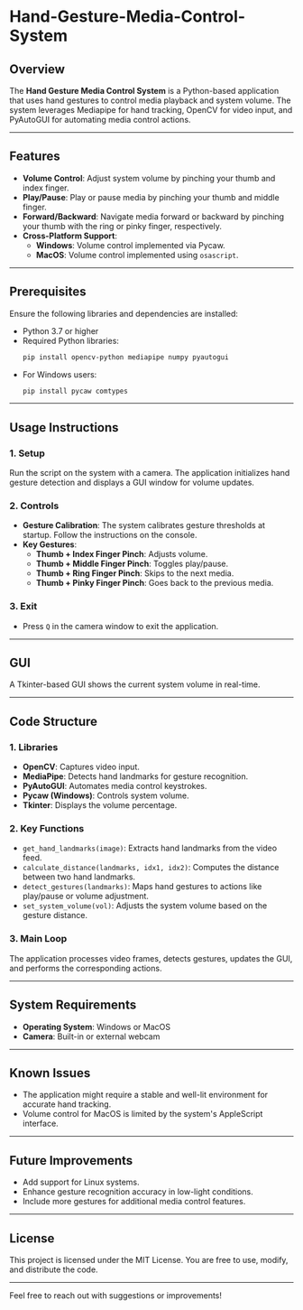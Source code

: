 # Hand-Gesture-Media-Control-System

## Overview
The **Hand Gesture Media Control System** is a Python-based application that uses hand gestures to control media playback and system volume. The system leverages Mediapipe for hand tracking, OpenCV for video input, and PyAutoGUI for automating media control actions.

---

## Features
- **Volume Control**: Adjust system volume by pinching your thumb and index finger.
- **Play/Pause**: Play or pause media by pinching your thumb and middle finger.
- **Forward/Backward**: Navigate media forward or backward by pinching your thumb with the ring or pinky finger, respectively.
- **Cross-Platform Support**: 
  - **Windows**: Volume control implemented via Pycaw.
  - **MacOS**: Volume control implemented using `osascript`.

---

## Prerequisites
Ensure the following libraries and dependencies are installed:
- Python 3.7 or higher
- Required Python libraries:
  ```bash
  pip install opencv-python mediapipe numpy pyautogui
  ```
- For Windows users:
  ```bash
  pip install pycaw comtypes
  ```

---

## Usage Instructions

### 1. **Setup**
Run the script on the system with a camera. The application initializes hand gesture detection and displays a GUI window for volume updates.

### 2. **Controls**
- **Gesture Calibration**: The system calibrates gesture thresholds at startup. Follow the instructions on the console.
- **Key Gestures**:
  - **Thumb + Index Finger Pinch**: Adjusts volume.
  - **Thumb + Middle Finger Pinch**: Toggles play/pause.
  - **Thumb + Ring Finger Pinch**: Skips to the next media.
  - **Thumb + Pinky Finger Pinch**: Goes back to the previous media.

### 3. **Exit**
- Press `Q` in the camera window to exit the application.

---

## GUI
A Tkinter-based GUI shows the current system volume in real-time.

---

## Code Structure

### 1. **Libraries**
- **OpenCV**: Captures video input.
- **MediaPipe**: Detects hand landmarks for gesture recognition.
- **PyAutoGUI**: Automates media control keystrokes.
- **Pycaw (Windows)**: Controls system volume.
- **Tkinter**: Displays the volume percentage.

### 2. **Key Functions**
- `get_hand_landmarks(image)`: Extracts hand landmarks from the video feed.
- `calculate_distance(landmarks, idx1, idx2)`: Computes the distance between two hand landmarks.
- `detect_gestures(landmarks)`: Maps hand gestures to actions like play/pause or volume adjustment.
- `set_system_volume(vol)`: Adjusts the system volume based on the gesture distance.

### 3. **Main Loop**
The application processes video frames, detects gestures, updates the GUI, and performs the corresponding actions.

---

## System Requirements
- **Operating System**: Windows or MacOS
- **Camera**: Built-in or external webcam

---

## Known Issues
- The application might require a stable and well-lit environment for accurate hand tracking.
- Volume control for MacOS is limited by the system's AppleScript interface.

---

## Future Improvements
- Add support for Linux systems.
- Enhance gesture recognition accuracy in low-light conditions.
- Include more gestures for additional media control features.

---

## License
This project is licensed under the MIT License. You are free to use, modify, and distribute the code.

---

Feel free to reach out with suggestions or improvements!
